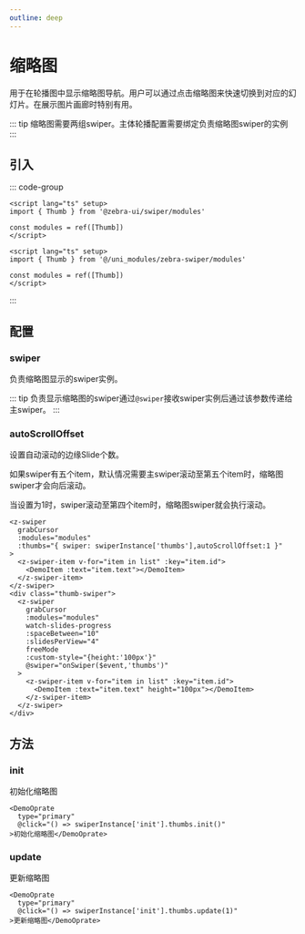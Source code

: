 ```yaml
---
outline: deep
---
```


# 缩略图

用于在轮播图中显示缩略图导航。用户可以通过点击缩略图来快速切换到对应的幻灯片。在展示图片画廊时特别有用。

::: tip
缩略图需要两组swiper。主体轮播配置需要绑定负责缩略图swiper的实例
:::

<script setup>
  import {
   ref
  } from 'vue';
  import {
  Thumb, FreeMode
} from '@zebra-ui/swiper/modules'

  const list = ref(Array.from({
   length: 5
  }).map((item, index) => {

    return {
     text: `Slide ${index + 1}` ,
     id: index + 1
    }

   }
  ))
  const modules = ref([Thumb, FreeMode])

  const swiperInstance = ref({})

  const onSwiper = (swiper, name)=>{

    swiperInstance.value[name] = swiper;

  }
</script>

## 引入

<!--@include: ./../.vitepress/mixins/modulesTip.md-->

::: code-group

```vue [npm]
<script lang="ts" setup>
import { Thumb } from '@zebra-ui/swiper/modules'

const modules = ref([Thumb])
</script>
```

```vue [uni_modules]
<script lang="ts" setup>
import { Thumb } from '@/uni_modules/zebra-swiper/modules'

const modules = ref([Thumb])
</script>
```

:::

## 配置

### swiper

负责缩略图显示的swiper实例。

::: tip
负责显示缩略图的swiper通过`@swiper`接收swiper实例后通过该参数传递给主swiper。
:::

<ComponentInfo type="SwiperInstance" value="-"></ComponentInfo>

<DemoBlock expanded>
<z-swiper grabCursor :modules="modules" :thumbs="{ swiper: swiperInstance['thumbs'] }">
  <z-swiper-item v-for="item in list" :key="item.id">
    <DemoItem :text="item.text"></DemoItem>
  </z-swiper-item>
</z-swiper>
<div class="thumb-swiper">
   <z-swiper grabCursor :modules="modules" watch-slides-progress :spaceBetween="10" :slidesPerView="4" freeMode :custom-style="{height:'100px'}" @swiper="onSwiper($event, 'thumbs')">
     <z-swiper-item v-for="item in list" :key="item.id">
       <DemoItem :text="item.text" height="100px"></DemoItem>
     </z-swiper-item>
   </z-swiper>
</div>
<template #code>

```html{4}
<z-swiper
  grabCursor
  :modules="modules"
  :thumbs="{ swiper: swiperInstance['thumbs'] }"
>
  <z-swiper-item v-for="item in list" :key="item.id">
    <DemoItem :text="item.text"></DemoItem>
  </z-swiper-item>
</z-swiper>
<div class="thumb-swiper">
  <z-swiper
    grabCursor
    :modules="modules"
    watch-slides-progress
    :spaceBetween="10"
    :slidesPerView="4"
    freeMode
    :custom-style="{height:'100px'}"
    @swiper="onSwiper($event,'thumbs')"
  >
    <z-swiper-item v-for="item in list" :key="item.id">
      <DemoItem :text="item.text" height="100px"></DemoItem>
    </z-swiper-item>
  </z-swiper>
</div>
```

```vue
<script setup>
import { ref } from 'vue'
import { Thumb, FreeMode } from '@zebra-ui/swiper/modules'

const list = ref(
  Array.from({
    length: 5
  }).map((item, index) => {
    return {
      text: `Slide ${index + 1}`,
      id: index + 1
    }
  })
)
const modules = ref([Thumb, FreeMode])

const swiperInstance = ref({})

const onSwiper = (swiper, name) => {
  swiperInstance.value[name] = swiper
}
</script>
```

::: tip
缩略图的样式需开发者维护。
:::

```css
<style lang="scss">
.thumb-swiper {
    margin-top: 10px;

    .swiper-slide {
        opacity: 0.4;
    }

    .swiper-slide-thumb-active {
        opacity: 1;
    }
}
</style>
```

  </template>

</DemoBlock>

<style lang="scss">
    .thumb-swiper{
        margin-top:10px;

        .swiper-slide {
            opacity: 0.4;
        }

        .swiper-slide-thumb-active {
            opacity: 1;
        }
    }
</style>

### autoScrollOffset

设置自动滚动的边缘Slide个数。

如果swiper有五个item，默认情况需要主swiper滚动至第五个item时，缩略图swiper才会向后滚动。

当设置为1时，swiper滚动至第四个item时，缩略图swiper就会执行滚动。

<ComponentInfo type="number" value="0"></ComponentInfo>

```html{4}
<z-swiper
  grabCursor
  :modules="modules"
  :thumbs="{ swiper: swiperInstance['thumbs'],autoScrollOffset:1 }"
>
  <z-swiper-item v-for="item in list" :key="item.id">
    <DemoItem :text="item.text"></DemoItem>
  </z-swiper-item>
</z-swiper>
<div class="thumb-swiper">
  <z-swiper
    grabCursor
    :modules="modules"
    watch-slides-progress
    :spaceBetween="10"
    :slidesPerView="4"
    freeMode
    :custom-style="{height:'100px'}"
    @swiper="onSwiper($event,'thumbs')"
  >
    <z-swiper-item v-for="item in list" :key="item.id">
      <DemoItem :text="item.text" height="100px"></DemoItem>
    </z-swiper-item>
  </z-swiper>
</div>
```

## 方法

### init

初始化缩略图

```vue
<DemoOprate
  type="primary"
  @click="() => swiperInstance['init'].thumbs.init()"
>初始化缩略图</DemoOprate>
```

### update

更新缩略图

```vue
<DemoOprate
  type="primary"
  @click="() => swiperInstance['init'].thumbs.update(1)"
>更新缩略图</DemoOprate>
```
